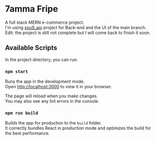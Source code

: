 # 7amma Fripe  
A full stack MERN e-commerce project.  
I'm using [sou9_api](https://github.com/ayoub3bidi/sou9_api) project for Back-end and the UI of the main branch.  
Edit: the project is still not complete but I will come back to finish it soon.

## Available Scripts

In the project directory, you can run:

### `npm start`

Runs the app in the development mode.\
Open [http://localhost:3000](http://localhost:3000) to view it in your browser.

The page will reload when you make changes.\
You may also see any lint errors in the console.

### `npm run build`

Builds the app for production to the `build` folder.\
It correctly bundles React in production mode and optimizes the build for the best performance.
